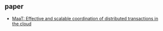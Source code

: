 ## paper

- [MaaT: Effective and scalable coordination of distributed transactions in the cloud](http://www.nawab.me/Uploads/MaaT_VLDB2014.pdf)
